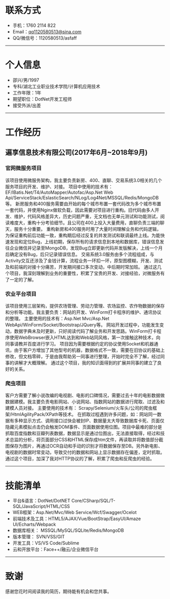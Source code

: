 # 联系方式

- 手机：1760 2114 822
- Email：qq1120580513@sina.com
- QQ/微信号：1120580513/asfaff

---

# 个人信息

- 邵兴/男/1997
- 专科/湖北工业职业技术学院/计算机应用技术
- 工作年限：1年
- 期望职位：DotNet开发工程师
- 接受外派/出差

---

# 工作经历

## 遍享信息技术有限公司(2017年6月~2018年9月)

### 官网微服务项目

该项目使用微服务架构，我主要负责新房、400、直聊、交易系统3.0相关的几个服务项目的开发、维护、对接。
项目中使用的技术有：EF/IBatis.Net/T4/AutoMapper/Autofac/Asp.Net Web Api/ServiceStack/EslasticSearch/NLog/Log4Net/MSSQL/Redis/MongoDB等。
新房服务和400服务需要由开始的每个城市布置一套代码改为多个城市布置一套代码，并使用Nginx做软负载，因此需要对项目进行重构。旧代码由多人开发、维护，代码风格差异大，历史问题严重，无文档也无单元测试和功能测试，阅读难度大，重构十分考验细节。且公司在400上投入大量费用，直聊负责三端的聊天，服务十分重要。
重构新房和400服务时用了大量时间理解业务和代码逻辑，为保证重构前后功能一致，重构期后经过反复的并发测试和联调最终上线。为能快速发现和定位Bug，上线初期，保存所有的请求信息到本地和数据库，错误信息发往企业微信并记录至MongoDB，发现Bug立即更新代码并发版解决，上线一个月后确定没有Bug，后只记录错误信息。
交易系统3.0服务由多个流程组成，与Activity交互还涉及了金钱计算，流程业务一环扣一环，原型图模糊，开发、测试及和前端的对接十分痛苦，开发期间接口多次变动，中后期时常加班。
通过这几个项目，我深刻理解到业务的重要性，积累了宝贵的开发、对接经验，对微服务有了一定的了解。

### 农业平台项目

该项目使用三层架构，提供农场管理、劳动力管理、农场监控、农作物数据的保存和分析等功能。我主要负责：网站的开发、WinForm打卡程序的维护、通讯协议的整理。
主要使用的技术有：Asp.Net Mvc/Asp.Net WebApi/WinForm/Socket/Bootstrap/JQuery等。
网站开发过程中，功能发生变动，数据字典未及时更新，只好阅读代码了解业务和开发思路。WinForm打卡程序使用WebBrowser嵌入HTML达到和Web站同风格，第一次接触这种技术，向同事请教并百度进行学习。
项目因为需要根据约定的协议使用Socket和机器通讯，由于客户方增加了其他型号的机器，数据格式不一致，需要在旧协议的基础上修改，但文档零碎，于是由我帮助另一同事进行整理，开始时完全不了解，经过同事的讲解才大概理解。
通过这个项目，我的知识面得到的扩展并同事的建立了良好的关系。

### 爬虫项目

客户方需要了解小说改编的电视剧、电影的口碑情况，需要过去十年的电影数据做数据建模。我主要负责电影网站、小说网站、指数网站的数据进行爬取、过滤及和建模人员对接。
主要使用的技术有： Scrapy/Selenium/火车头/公司的爬虫框架/HtmlAgilityPack/XPath等技术。
在抓取过程遇到许多问题，如：网站同一数据有多种显示方式、调用接口过快会被封IP、数据量太大导致数据库卡死、页面仅隐藏元素模拟点击仍会触发DOM事件、页面数据使用位图。项目中最难的部分是抓取百度指数和豆瓣列表数据，数据显示是通过位图出，无法直接取得，经过和技术总监的分析，将页面部分CSS和HTML保存成htm文件，再读取并将数值部分截图保存为图片，再通过OCR自动和手动的识别才将数据保存至DB。另外新电影、电视剧的数据时常变动，导致交付的数据和网站上显示数据存在偏差，定时抓取。
通过这个项目，加深了我对HTTP协议的了解，积累了爬虫和反爬虫的经验。

---

# 技能清单

* 平台&语言：DotNet/DotNET Core/CSharp/SQL/T-SQL/JavaScript/HTML/CSS
* WEB框架：Asp.Net/Mvc/Web Service/Wcf/Swagger/Ocelot
* 前端技术及工具：HTML5/AJAX/Vue/BootStrap/EasyUI/Amaze UI/Echarts/Webpack
* 数据库相关： MSSQL/MySQL/SQLite/Redis/MongoDB
* 版本管理： SVN/VSS/GIT
* 开发工具：VS/VS Code/Sublime
* 云和开放平台：Face++/融云/企业微信平台

---

# 致谢

感谢您花时间阅读我的简历，期待能有机会和您共事。
